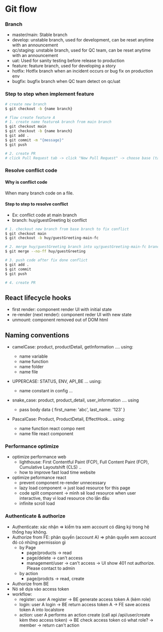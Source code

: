 # Git flow
### Branch
- master/main: Stable branch
- develop: unstable branch, used for development, can be reset anytime with an announcement
- qc/staging: unstable branch, used for QC team, can be reset anytime with an announcement
- uat: Used for sanity testing before release to production
- feature: feature branch, used for developing a story
- hotfix: Hotfix branch when an incident occurs or bug fix on production env
- bugfix: bugfix branch when QC team detect on qc/uat

### Step to step when implement feature

```bash
# create new branch
$ git checkout -b {name branch}

# flow create feature A
# 1. create name featureA branch from main branch
$ git checkout main
$ git checkout -b {name branch}
$ git add .
$ git commit -m "{message}"
$ git push

# 2. create PR
# click Pull Request tab -> click "New Pull Request" -> choose base (target branch) and compare (your branch) -> click Create Pull Request
```

### Resolve conflict code
#### Why is conflict code 
When many branch code on a file.

#### Step to step to resolve conflict
- Ex: conflict code at main branch
- branch: huy/guestGreeting bị conflict

```bash
# 1. checkout new branch from base branch to fix conflict
$ git checkout main
$ git checkout -b huy/guestGreeting-main-fc

# 2. merge huy/guestGreeting branch into uy/guestGreeting-main-fc branch
$ git merge --no-ff huy/guestGreeting

# 3. push code after fix done conflict
$ git add .
$ git commit
$ git push

# 4. create PR
```


## React lifecycle hooks
- first render: component render UI with initial state
- re-render (next render): component reder UI with new state
- unmount: component removed out of DOM html

## Naming conventions
- camelCase: product, productDetail, getInformation ....
  using:
    - name variable
    - name function 
    - name folder
    - name file

- UPPERCASE: STATUS, ENV, API_BE ...
  using:
    - name constant in config ...

- snake_case: product, product_detail, user_information ....
  using
    - pass body data { first_name: 'abc', last_name: '123' }

- PascalCase: Product, ProductDetail, EffectHook...
  using: 
    - name function react compo
    nent
    - name file react component


### Performance optimize
- optimize performance web
  - lighthouse: First Contentful Paint (FCP), Full Content Paint (FCP), Cumulative Layoutshift (CLS) ..
  - how to improve fast load time website
- optimize peformance react
  - prevent component re-render unnecessary
  - lazy load component -> just load resource for this page
  - code split component -> mình sẽ load resource when user interactive, thay vì load resource cho lần đầu
  - infinite scroll load

### Authenticate & authorize
- Authenticate: xác nhận
    => kiểm tra xem account có đăng ký trong hệ thống hay không.
- Authorize from FE: phân quyền (account A)
  => phân quyền xem account đó có những permission gì
  - by Page
    - page/products -> read
    - page/delete -> can't access
    - management/user -> can't access -> UI show 401 not authorize. Please contact to admin
  - by action
    - page/prodcts -> read, create
- Authorize from BE
 - Nó sẽ dựa vào access token
 - workflow: 
    - register: user A register -> BE generate access token A (kèm role) 
    - login: user A login -> BE return access token A -> FE save access token A into localstore
    - action: user A performs an action create (call api /api/user/create kèm theo access token) -> BE check access token có what role? -> member -> return can't action